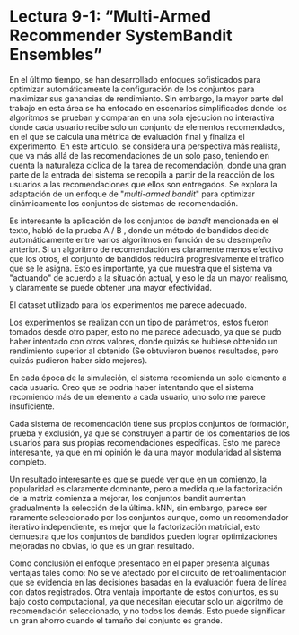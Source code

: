 # Lectura 9-1: “Multi-Armed Recommender SystemBandit Ensembles”

En el último tiempo, se han desarrollado enfoques sofisticados para optimizar automáticamente la configuración de los conjuntos para maximizar sus ganancias de rendimiento. Sin embargo, la mayor parte del trabajo en esta área se ha enfocado en escenarios simplificados donde los algoritmos se prueban y comparan en una sola ejecución no interactiva donde cada usuario recibe solo un conjunto de elementos recomendados, en el que se calcula una métrica de evaluación final y finaliza el experimento. En este artículo. se considera una perspectiva más realista, que va más allá de las recomendaciones de un solo paso, teniendo en cuenta la naturaleza cíclica de la tarea de recomendación, donde una gran parte de la entrada del sistema se recopila a partir de la reacción de los usuarios a las recomendaciones que ellos son entregados. Se explora la adaptación de un enfoque de "*multi-armed bandit*" para optimizar dinámicamente los conjuntos de sistemas de recomendación.

Es interesante la aplicación de los conjuntos de *bandit* mencionada en el texto, habló de la prueba A / B , donde un método de bandidos decide automáticamente entre varios algoritmos en función de su desempeño anterior. Si un algoritmo de recomendación es claramente menos efectivo que los otros, el conjunto de bandidos reducirá progresivamente el tráfico que se le asigna. Esto es importante, ya que muestra que el sistema va "actuando" de acuerdo a la situación actual, y eso le da un mayor realismo, y claramente se puede obtener una mayor efectividad.

El dataset utilizado para los experimentos me parece adecuado.

Los experimentos se realizan con un tipo de parámetros, estos fueron tomados desde otro paper, esto no me parece adecuado, ya que se pudo haber intentado con otros valores, donde quizás se hubiese obtenido un rendimiento superior al obtenido (Se obtuvieron buenos resultados, pero quizás pudieron haber sido mejores).

En cada época de la simulación, el sistema recomienda un solo elemento a cada usuario. Creo que se podría haber intentando que el sistema recomiendo más de un elemento a cada usuario, uno solo me parece insuficiente.

Cada sistema de recomendación tiene sus propios conjuntos de formación, prueba y exclusión, ya que se construyen a partir de los comentarios de los usuarios para sus propias recomendaciones específicas. Esto me parece interesante, ya que en mi opinión le da una mayor modularidad al sistema completo.

Un resultado interesante es que se puede ver que  en un comienzo, la popularidad es claramente dominante, pero a medida que la factorización de la matriz comienza a mejorar, los conjuntos bandit aumentan gradualmente la selección de la última. kNN, sin embargo, parece ser raramente seleccionado por los conjuntos aunque, como un recomendador iterativo independiente, es mejor que la factorización matricial, esto demuestra que los conjuntos de bandidos pueden lograr optimizaciones mejoradas no obvias, lo que es un gran resultado.

Como conclusión el enfoque presentado en el paper presenta algunas ventajas tales como: No se ve afectado por el circuito de retroalimentación que se evidencia en las decisiones basadas en la evaluación fuera de línea con datos registrados. Otra ventaja importante de estos conjuntos, es su bajo costo computacional, ya que necesitan ejecutar solo un algoritmo de recomendación seleccionado, y no todos los demás. Esto puede significar un gran ahorro cuando el tamaño del conjunto es grande.